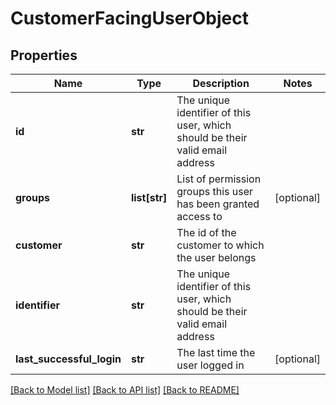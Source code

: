 # CustomerFacingUserObject

## Properties
Name | Type | Description | Notes
------------ | ------------- | ------------- | -------------
**id** | **str** | The unique identifier of this user, which should be their valid email address | 
**groups** | **list[str]** | List of permission groups this user has been granted access to | [optional] 
**customer** | **str** | The id of the customer to which the user belongs | 
**identifier** | **str** | The unique identifier of this user, which should be their valid email address | 
**last_successful_login** | **str** | The last time the user logged in | [optional] 

[[Back to Model list]](../README.md#documentation-for-models) [[Back to API list]](../README.md#documentation-for-api-endpoints) [[Back to README]](../README.md)


